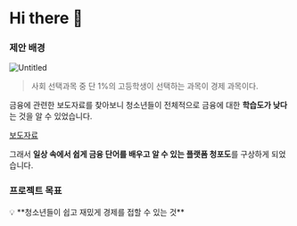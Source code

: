 # Hi there 👋

### 제안 배경

![Untitled](https://prod-files-secure.s3.us-west-2.amazonaws.com/dc2c85b3-df47-42dd-a267-ea51931083de/3c412e4d-b857-4c94-afa8-979428b7c3fa/a790c5f5-53c7-4bcb-8388-a598ca2e94a5.png)

> 사회 선택과목 중 단 1%의 고등학생이                    선택하는 과목이 경제 과목이다.
> 

금융에 관련한 보도자료를 찾아보니 청소년들이 전체적으로 금융에 대한 **학습도가 낮다**는 것을 알 수 있었습니다.

[보도자료](https://www.notion.so/ab8dac5a9094483b99992e6c588f7219?pvs=21)

그래서 **일상 속에서 쉽게 금융 단어를 배우고 알 수 있는 플랫폼 청포도**를 구상하게 되었습니다.

### **프로젝트 목표**

<aside>
💡 **청소년들이 쉽고 재밌게 경제를 접할 수 있는 것**

</aside>
<!--

**Here are some ideas to get you started:**

🙋‍♀️ A short introduction - what is your organization all about?
🌈 Contribution guidelines - how can the community get involved?
👩‍💻 Useful resources - where can the community find your docs? Is there anything else the community should know?
🍿 Fun facts - what does your team eat for breakfast?
🧙 Remember, you can do mighty things with the power of [Markdown](https://docs.github.com/github/writing-on-github/getting-started-with-writing-and-formatting-on-github/basic-writing-and-formatting-syntax)
-->
